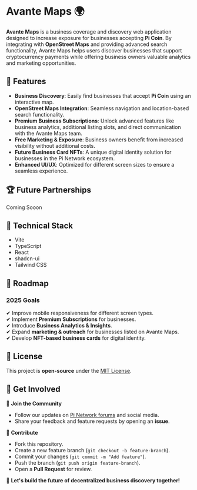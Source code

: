 # Avante Maps 🌍  

**Avante Maps** is a business coverage and discovery web application designed to increase exposure for businesses accepting **Pi Coin**. By integrating with **OpenStreet Maps** and providing advanced search functionality, Avante Maps helps users discover businesses that support cryptocurrency payments while offering business owners valuable analytics and marketing opportunities.  

## 🚀 Features  

- **Business Discovery**: Easily find businesses that accept **Pi Coin** using an interactive map.  
- **OpenStreet Maps Integration**: Seamless navigation and location-based search functionality.  
- **Premium Business Subscriptions**: Unlock advanced features like business analytics, additional listing slots, and direct communication with the Avante Maps team.  
- **Free Marketing & Exposure**: Business owners benefit from increased visibility without additional costs.  
- **Future Business Card NFTs**: A unique digital identity solution for businesses in the Pi Network ecosystem.  
- **Enhanced UI/UX**: Optimized for different screen sizes to ensure a seamless experience.  

## 🏆 Future Partnerships  

Coming Sooon  

## 🔧 Technical Stack  

- Vite
- TypeScript
- React
- shadcn-ui
- Tailwind CSS 

## 📌 Roadmap  

### **2025 Goals**  
✔ Improve mobile responsiveness for different screen types.  
✔ Implement **Premium Subscriptions** for businesses.  
✔ Introduce **Business Analytics & Insights**.  
✔ Expand **marketing & outreach** for businesses listed on Avante Maps.  
✔ Develop **NFT-based business cards** for digital identity.  

## 📜 License  

This project is **open-source** under the [MIT License](LICENSE).  

## 💬 Get Involved  

👥 **Join the Community**  
- Follow our updates on [Pi Network forums](#) and social media.  
- Share your feedback and feature requests by opening an **issue**.  

🤝 **Contribute**  
- Fork this repository.  
- Create a new feature branch (`git checkout -b feature-branch`).  
- Commit your changes (`git commit -m "Add feature"`).  
- Push the branch (`git push origin feature-branch`).  
- Open a **Pull Request** for review.  

🚀 **Let's build the future of decentralized business discovery together!**

